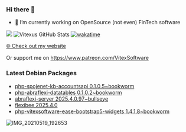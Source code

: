 ### Hi there 👋

- 🔭 I’m currently working on OpenSource  (not even) FinTech software

![](https://komarev.com/ghpvc/?username=Vitexus)
![Vitexus GitHub Stats](https://github-readme-stats.vercel.app/api?username=Vitexus&show_icons=true)
[![wakatime](https://wakatime.com/badge/user/5abba9ca-813e-43ac-9b5f-b1cfdf3dc1c7.svg)](https://wakatime.com/@5abba9ca-813e-43ac-9b5f-b1cfdf3dc1c7)

<p><a href="https://vitexsoftware.cz">🌐 Check out my website</a></p>

Or support me on https://www.patreon.com/VitexSoftware

### Latest Debian Packages
<!-- DEBIAN-PACKAGES-LIST:START -->
- [php-spojenet-kb-accountsapi 0.1.0.5~bookworm](https://repo.vitexsoftware.com/package.php?package=php-spojenet-kb-accountsapi)
- [php-abraflexi-datatables 0.1.0.2~bookworm](https://repo.vitexsoftware.com/package.php?package=php-abraflexi-datatables)
- [abraflexi-server 2025.4.0.97~bullseye](https://repo.vitexsoftware.com/package.php?package=abraflexi-server)
- [flexibee 2025.4.0](https://repo.vitexsoftware.com/package.php?package=flexibee)
- [php-vitexsoftware-ease-bootstrap5-widgets 1.4.1.8~bookworm](https://repo.vitexsoftware.com/package.php?package=php-vitexsoftware-ease-bootstrap5-widgets)
<!-- DEBIAN-PACKAGES-LIST:END -->

![IMG_20210519_192653](https://user-images.githubusercontent.com/2621130/120022731-1bd48900-bfed-11eb-90f9-4f88f560b8b7.jpg)

<!--
**Vitexus/Vitexus** is a ✨ _special_ ✨ repository because its `README.md` (this file) appears on your GitHub profile.

Here are some ideas to get you started:

- 🌱 I’m currently learning ...
- 👯 I’m looking to collaborate on ...
- 🤔 I’m looking for help with ...
- 💬 Ask me about ...
- 📫 How to reach me: ...
- 😄 Pronouns: ...
- ⚡ Fun fact: ...
-->



